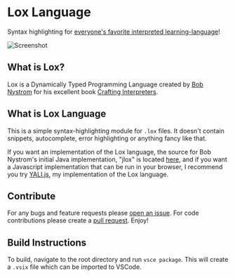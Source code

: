 # Lox Language
Syntax highlighting for [everyone's favorite interpreted learning-language](https://craftinginterpreters.com/the-lox-language.html)!

![Screenshot](images/screenshot.png)

## What is Lox?

Lox is a Dynamically Typed Programming Language created by [Bob Nystrom](https://twitter.com/intent/user?screen_name=munificentbob) for his excellent book [Crafting Interpreters](https://craftinginterpreters.com).

## What is Lox Language
This is a simple syntax-highlighting module for `.lox` files. It doesn't contain snippets, autocomplete, error highlighting or anything fancy like that.

If you want an implementation of the Lox language, the source for Bob Nystrom's initial Java implementation, "jlox" is located [here](https://github.com/munificent/craftinginterpreters), and if you want a Javascript implementation that can be run in your browser, I recommend you try [YALI.js](https://github.com/danman113/YALI.js), my implementation of the Lox language.

## Contribute

For any bugs and feature requests please [open an issue](https://github.com/danman113/lox-language/issues). For code contributions please create a [pull request](https://github.com/danman113/lox-language/pulls). Enjoy!

## Build Instructions

To build, navigate to the root directory and run `vsce package`. This will create a `.vsix` file which can be imported to VSCode.
